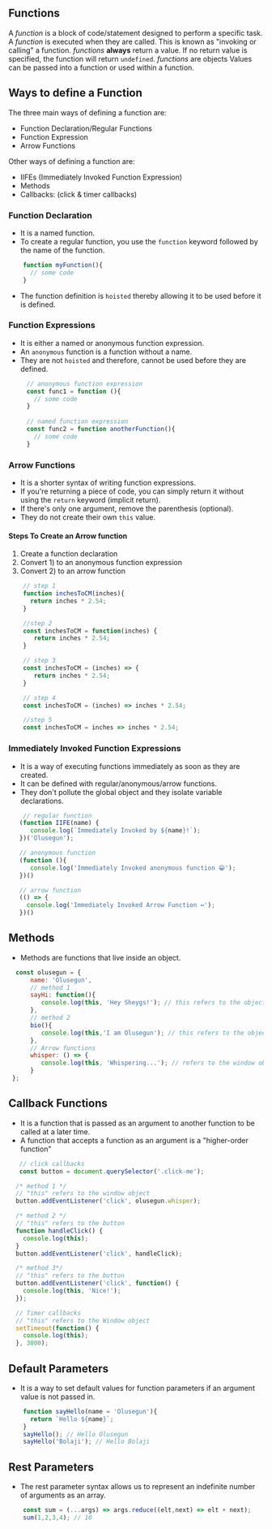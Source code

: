 ## Functions

A _function_ is a block of code/statement designed to perform a specific task. 
A _function_ is executed when they are called. This is known as "invoking or calling" a function.
_functions_ __always__ return a value.  If no return value is specified, the function will return `undefined`.
_functions_ are objects
Values can be passed into a function or used within a function.


## Ways to define a Function

The three main ways of defining a function are:

- Function Declaration/Regular Functions
- Function Expression
- Arrow Functions

Other ways of defining a function are:

- IIFEs (Immediately Invoked Function Expression)
- Methods
- Callbacks:  (click & timer callbacks)

### Function Declaration

- It is a named function.
- To create a regular function, you use the `function` keyword followed by the name of the function.

```js
    function myFunction(){
      // some code
    }
```
- The function definition is `hoisted` thereby allowing it to be used before it is defined.

### Function Expressions

- It is either a named or anonymous  function expression.
- An `anonymous` function is a function without a name.
- They are not `hoisted` and therefore, cannot be used before they are defined.

```js
     // anonymous function expression
     const func1 = function (){
       // some code
     }
     
     // named function expression
     const func2 = function anotherFunction(){
       // some code
     }
```

### Arrow Functions

- It is a shorter syntax of writing function expressions.
- If you're returning a piece of code, you can simply return it without using the `return` keyword (implicit return).
- If there's only one argument, remove the parenthesis (optional).
- They do not create their own `this` value.

#### Steps To Create an Arrow function

1) Create a function declaration
2) Convert 1) to an anonymous function expression
3) Convert 2) to an arrow function

```js
    // step 1
    function inchesToCM(inches){
      return inches * 2.54;
    } 
```

```js
    //step 2
    const inchesToCM = function(inches) {  
       return inches * 2.54;
    }
```

```js
    // step 3
    const inchesToCM = (inches) => {
       return inches * 2.54;
    }
```
```js
    // step 4
    const inchesToCM = (inches) => inches * 2.54;
```
```js
    //step 5
    const inchesToCM = inches => inches * 2.54;
```


### Immediately Invoked Function Expressions

- It is a way of executing functions immediately as soon as they are created.
- It can be defined with regular/anonymous/arrow functions.
- They don't pollute the global object and they isolate variable declarations.

```js
    // regular function
   (function IIFE(name) {
      console.log(`Immediately Invoked by ${name}!`);
   })('Olusegun');

   // anonymous function
   (function (){
      console.log('Immediately Invoked anonymous function 😁');
   })()

   // arrow function
   (() => {
     console.log('Immediately Invoked Arrow Function ↔️');
   })()
```

## Methods

- Methods are functions that live inside an object.

```js
  const olusegun = {
      name: 'Olusegun',
      // method 1
      sayHi: function(){ 
         console.log(this, 'Hey Sheygs!'); // this refers to the object
      },
      // method 2
      bio(){
         console.log(this,'I am Olusegun'); // this refers to the object
      },
      // Arrow functions
      whisper: () => {
         console.log(this, 'Whispering...'); // refers to the window object
      }
 };

```

## Callback Functions

- It is a function that is passed as an argument to another function to be called at a later time.
- A function that accepts a function as an argument is a "higher-order function"

```js
   // click callbacks
   const button = document.querySelector('.click-me');

  /* method 1 */
  // "this" refers to the window object
  button.addEventListener('click', olusegun.whisper);

  /* method 2 */
  // "this" refers to the button
  function handleClick() {
    console.log(this);
  }
  button.addEventListener('click', handleClick);

  /* method 3*/
  // "this" refers to the button
  button.addEventListener('click', function() {
    console.log(this, 'Nice!');
  });

  // Timer callbacks
  // "this" refers to the Window object
  setTimeout(function() {
    console.log(this);
  }, 3000); 

```

## Default Parameters

- It is a way to set default values for function parameters if an argument value is not passed in.

```js
    function sayHello(name = 'Olusegun'){
      return `Hello ${name}`;
    }
    sayHello(); // Hello Olusegun
    sayHello('Bolaji'); // Hello Bolaji
```

## Rest Parameters 

- The rest parameter syntax allows us to represent an indefinite number of arguments as an array.

```js
    const sum = (...args) => args.reduce((elt,next) => elt + next);
    sum(1,2,3,4); // 10
```
